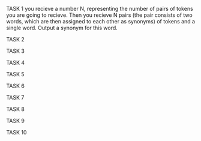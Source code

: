 TASK 1
you recieve a number N, representing the number of pairs of tokens you are going to recieve. Then you recieve N pairs (the pair consists of two words, which are then assigned to each other as synonyms) of tokens and a single word. Output a synonym for this word.

TASK 2

TASK 3

TASK 4

TASK 5

TASK 6

TASK 7

TASK 8

TASK 9

TASK 10